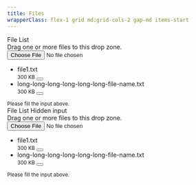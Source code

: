 ```yaml
---
title: Files
wrapperClass: flex-1 grid md:grid-cols-2 gap-md items-start
---
```


<div class="vv-input-file">
    <label for="file-list">File List</label>
    <div class="vv-input-file__drop-area">
      Drag one or more files to this drop zone.
    </div>
    <div class="vv-input-file__wrapper">
        <input id="file-list" 
               type="file" 
               name="file-list" 
               placeholder="Placeholder text" 
               aria-describedby="file-list-hint" />
    </div>
    <ul class="vv-input-file__list">
      <li class="vv-input-file__item">
        <IconifyIcon class="vv-input-file__item-icon" icon="akar-icons:file" />
        <div class="vv-input-file__item-name">
          file1.txt
        </div>
        <small class="vv-input-file__item-info">300 KB</small>
        <button type="button" class="vv-input-file__item-remove" title="Remove" />
      </li>
      <li class="vv-input-file__item">
        <IconifyIcon class="vv-input-file__item-icon" icon="akar-icons:file" />
        <div class="vv-input-file__item-name">
          long-long-long-long-long-long-file-name.txt
        </div>
        <small class="vv-input-file__item-info">300 KB</small>
        <button type="button" class="vv-input-file__item-remove" title="Remove" />
      </li>
    </ul>
    <small id="file-list-hint" class="vv-input-file__hint">
        Please fill the input above.
    </small>
</div>

<div class="vv-input-file 
            vv-input-file--hidden">
    <label for="file-list-hidden">File List Hidden input</label>
    <div class="vv-input-file__drop-area">
      Drag one or more files to this drop zone.
    </div>
    <div class="vv-input-file__wrapper">
        <input id="file-list-hidden" 
               type="file" 
               name="file-list-hidden" 
               placeholder="Placeholder text" 
               aria-describedby="file-list-hidden-hint" />
    </div>
    <ul class="vv-input-file__list">
      <li class="vv-input-file__item">
        <IconifyIcon class="vv-input-file__item-icon" icon="akar-icons:file" />
        <div class="vv-input-file__item-name">
          file1.txt
        </div>
        <small class="vv-input-file__item-info">300 KB</small>
        <button type="button" class="vv-input-file__item-remove" title="Remove" />
      </li>
      <li class="vv-input-file__item">
        <IconifyIcon class="vv-input-file__item-icon" icon="akar-icons:file" />
        <div class="vv-input-file__item-name">
          long-long-long-long-long-long-file-name.txt
        </div>
        <small class="vv-input-file__item-info">300 KB</small>
        <button type="button" class="vv-input-file__item-remove" title="Remove" />
      </li>
    </ul>
    <small id="file-list-hidden-hint" class="vv-input-file__hint">
        Please fill the input above.
    </small>
</div>